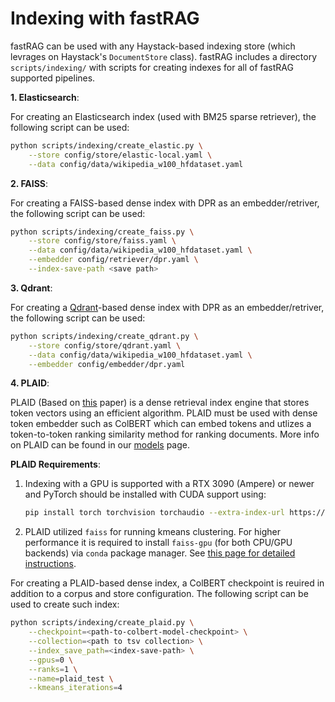# Indexing with fastRAG

fastRAG can be used with any Haystack-based indexing store (which levrages on Haystack's `DocumentStore` class).
fastRAG includes a directory `scripts/indexing/` with scripts for creating indexes for all of fastRAG supported pipelines.

**1. Elasticsearch**:

For creating an Elasticsearch index (used with BM25 sparse retriever), the following script can be used:

```sh
python scripts/indexing/create_elastic.py \
    --store config/store/elastic-local.yaml \
    --data config/data/wikipedia_w100_hfdataset.yaml
```

**2. FAISS**:

For creating a FAISS-based dense index with DPR as an embedder/retriver, the following script can be used:

```sh
python scripts/indexing/create_faiss.py \
    --store config/store/faiss.yaml \
    --data config/data/wikipedia_w100_hfdataset.yaml \
    --embedder config/retriever/dpr.yaml \
    --index-save-path <save path>
```

**3. Qdrant**:

For creating a [Qdrant](https://qdrant.tech/)-based dense index with DPR as an embedder/retriver, the following script can be used:

```sh
python scripts/indexing/create_qdrant.py \
    --store config/store/qdrant.yaml \
    --data config/data/wikipedia_w100_hfdataset.yaml \
    --embedder config/embedder/dpr.yaml
```

**4. PLAID**:

PLAID (Based on [this](https://doi.org/10.48550/arXiv.2205.09707) paper) is a dense retrieval index engine that stores token vectors using an efficient algorithm. PLAID must be used with dense token embedder such as ColBERT which can embed tokens and utlizes a token-to-token ranking similarity method for ranking documents.
More info on PLAID can be found in our [models](../../models) page.

**PLAID Requirements**:

1. Indexing with a GPU is supported with a RTX 3090 (Ampere) or newer and PyTorch should be installed with CUDA support using:

    ```sh
    pip install torch torchvision torchaudio --extra-index-url https://download.pytorch.org/whl/cu116
    ```

2. PLAID utilized `faiss` for running kmeans clustering. For higher performance it is required to install `faiss-gpu` (for both CPU/GPU backends) via `conda` package manager. See [this page for detailed instructions](https://github.com/facebookresearch/faiss/blob/main/INSTALL.md#installing-from-conda-forge).

For creating a PLAID-based dense index, a ColBERT checkpoint is reuired in addition to a corpus and store configuration. The following script can be used to create such index:

```sh
python scripts/indexing/create_plaid.py \
    --checkpoint=<path-to-colbert-model-checkpoint> \
    --collection=<path to tsv collection> \
    --index_save_path=<index-save-path> \
    --gpus=0 \
    --ranks=1 \
    --name=plaid_test \
    --kmeans_iterations=4
```
